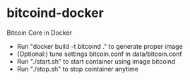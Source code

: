 bitcoind-docker
===============

Bitcoin Core in Docker

* Run "docker build -t bitcoind ." to generate proper image
* (Optional:) tune settings bitcoin.conf in data/bitcoin.conf
* Run "./start.sh" to start container using image bitcoind
* Run "./stop.sh" to stop cointainer anytime
